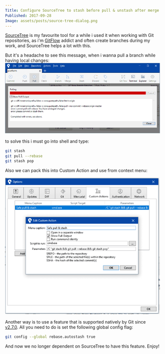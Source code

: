 ```yaml
---
Title: Configure SourceTree to stash before pull & unstash after merge
Published: 2017-09-28
Image: assets/posts/source-tree-dialog.png
---
```


[SourceTree](https://www.sourcetreeapp.com/) is my favourite tool for a while i used it when working with Git repositories, as i'm [GitFlow](http://nvie.com/posts/a-successful-git-branching-model/) addict and often create branches during my work, and SourceTree helps a lot with this.

But it's a headache to see this message, when i wanna pull a branch while having local changes:
![](assets/posts/source-tree-dialog.png)

to solve this i must go into shell and type:

```bash
git stash
git pull --rebase
git stash pop
```

Also we can pack this into Custom Action and use from context menu:


![](assets/posts/source-tree-custom-actions.png)

Another way is to use a feature that is supported natively by Git since [v2.7.0](https://developer.atlassian.com/blog/2016/01/git-2.7-release). All you need to do is set the following global config flag:

```bash
git config --global rebase.autostash true
```

And now we no longer dependent on SourceTree to have this feature. Enjoy!